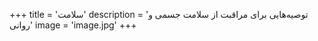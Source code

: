 +++
title = 'سلامت'
description = 'توصیه‌هایی برای مراقبت از سلامت جسمی و روانی'
image = 'image.jpg'
+++